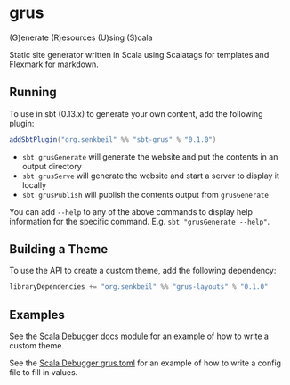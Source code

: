 # grus
(G)enerate (R)esources (U)sing (S)cala

Static site generator written in Scala using Scalatags for templates and
Flexmark for markdown.

## Running

To use in sbt (0.13.x) to generate your own content, add the following plugin:

```scala
addSbtPlugin("org.senkbeil" %% "sbt-grus" % "0.1.0")
```

- `sbt grusGenerate` will generate the website and put the contents in an
  output directory
- `sbt grusServe` will generate the website and start a server to display
  it locally
- `sbt grusPublish` will publish the contents output from `grusGenerate`

You can add `--help` to any of the above commands to display help information
for the specific command. E.g. `sbt "grusGenerate --help"`.

## Building a Theme

To use the API to create a custom theme, add the following dependency:

```scala
libraryDependencies += "org.senkbeil" %% "grus-layouts" % "0.1.0"
```

## Examples

See the
[Scala Debugger docs module](https://github.com/ensime/scala-debugger/tree/master/scala-debugger-docs)
for an example of how to write a custom theme.

See the
[Scala Debugger grus.toml](https://github.com/ensime/scala-debugger/tree/master/grus.toml)
for an example of how to write a config file to fill in values.

